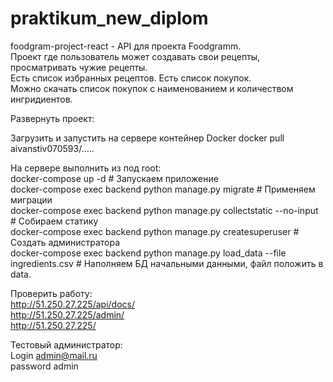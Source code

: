# praktikum_new_diplom
foodgram-project-react - API для проекта Foodgramm.  
Проект где пользователь может создавать свои рецепты, просматривать чужие рецепты.  
Есть список избранных рецептов. Есть список покупок.  
Можно скачать список покупок с наименованием и количеством ингридиентов.  
  
Развернуть проект:

Загрузить и запустить на сервере контейнер Docker docker pull aivanstiv070593/.....

На сервере выполнить из под root:  
docker-compose up -d # Запускаем приложение  
docker-compose exec backend python manage.py migrate # Применяем миграции  
docker-compose exec backend python manage.py collectstatic --no-input # Собираем статику  
docker-compose exec backend python manage.py createsuperuser # Создать администратора  
docker-compose exec backend python manage.py load_data --file ingredients.csv # Наполняем БД начальными данными, файл положить в data.


Проверить работу:  
http://51.250.27.225/api/docs/  
http://51.250.27.225/admin/  
http://51.250.27.225/ 

Тестовый администратор:  
Login admin@mail.ru  
password admin
